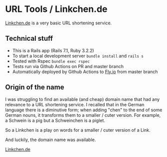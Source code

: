 # URL Tools / Linkchen.de

[Linkchen.de](https://www.linkchen.de) is a very basic URL shortening service.

## Technical stuff

* This is a Rails app (Rails 7.1, Ruby 3.2.2)
* To start a local development server `bundle install` and `rails s`
* Tested with Rspec `bundle exec rspec`
* Tests run via Github Actions on PR and master branch
* Automatically deployed by Github Actions to [Fly.io](https://www.fly.io) from master branch


## Origin of the name

I was struggling to find an available (and cheap) domain name that had any relevance to a URL shortening service.
I recalled that in the German language there is a diminutive form; when adding "chen" to the end of some German nouns,
it transforms them to a smaller / cuter version. For example, a Schwein is a pig but a Schweinchen is a piglet. 

So a Linkchen is a play on words for a smaller / cuter version of a Link.

And luckily, the domain name was available. 

[Linkchen.de](https://www.linkchen.de)